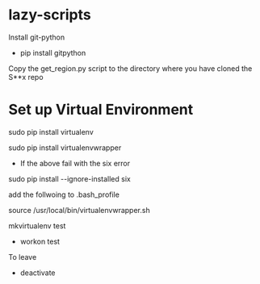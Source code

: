 # lazy-scripts

Install git-python

- pip install gitpython

Copy the get_region.py script to the directory where you have cloned the S**x repo

# Set up Virtual Environment

sudo pip install virtualenv

sudo pip install virtualenvwrapper

- If the above fail with the six error

sudo pip install --ignore-installed six

add the follwoing to .bash_profile

source /usr/local/bin/virtualenvwrapper.sh

mkvirtualenv test

- workon test

To leave

-  deactivate
